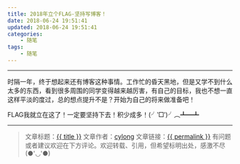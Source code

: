 ```yaml
---
title: 2018年立个FLAG-坚持写博客！
date: 2018-06-24 19:51:41
updated: 2018-06-24 19:51:41
categories:
    - 随笔
tags:
    - 随笔
---
```

---

时隔一年，终于想起来还有博客这种事情。工作忙的昏天黑地，但是又学不到什么太多的东西，看到很多周围的同学变得越来越厉害，有自己的目标，我也不想一直这样平淡的度过，总的想点提升不是？开始为自己的将来做准备吧！

FLAG我就立在这了！一定要坚持下去！积少成多！(╯‵□′)╯︵┻━┻
<!-- more -->

---

> 文章标题：<a href='{{ permalink }}' title='{{ title }}' >{{ title }}</a>
> 文章作者：[cylong](http://www.cylong.com/about/ "cylong")
> 文章链接：<a href='{{ permalink }}' title='{{ title }}' >{{ permalink }}</a>
> 有问题或者建议欢迎在下方评论。欢迎转载、引用，但希望标明出处，感激不尽(●'◡'●)
